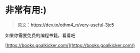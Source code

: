 # 非常有用:)

> 原文：<https://dev.to/othm4_n/very-useful-3jc5>

如果你需要免费的编程书籍，看看吧

[https://books.goalkicker.com/](https://books.goalkicker.com/)